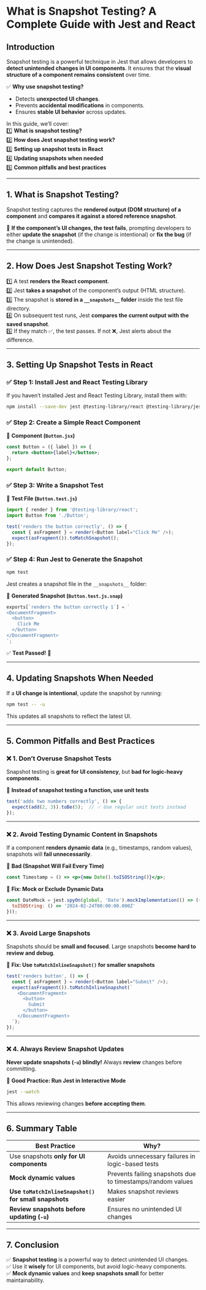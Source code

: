 # **What is Snapshot Testing? A Complete Guide with Jest and React**  

## **Introduction**  
Snapshot testing is a powerful technique in Jest that allows developers to **detect unintended changes in UI components**. It ensures that the **visual structure of a component remains consistent** over time.  

✅ **Why use snapshot testing?**  
- Detects **unexpected UI changes**.  
- Prevents **accidental modifications** in components.  
- Ensures **stable UI behavior** across updates.  

In this guide, we’ll cover:  
1️⃣ **What is snapshot testing?**  
2️⃣ **How does Jest snapshot testing work?**  
3️⃣ **Setting up snapshot tests in React**  
4️⃣ **Updating snapshots when needed**  
5️⃣ **Common pitfalls and best practices**  

---

## **1. What is Snapshot Testing?**  
Snapshot testing captures the **rendered output (DOM structure) of a component** and **compares it against a stored reference snapshot**.  

📌 **If the component’s UI changes, the test fails**, prompting developers to either **update the snapshot** (if the change is intentional) or **fix the bug** (if the change is unintended).  

---

## **2. How Does Jest Snapshot Testing Work?**  
1️⃣ A test **renders the React component**.  
2️⃣ Jest **takes a snapshot** of the component’s output (HTML structure).  
3️⃣ The snapshot is **stored in a `__snapshots__` folder** inside the test file directory.  
4️⃣ On subsequent test runs, Jest **compares the current output with the saved snapshot**.  
5️⃣ If they match ✅, the test passes. If not ❌, Jest alerts about the difference.  

---

## **3. Setting Up Snapshot Tests in React**  
### ✅ **Step 1: Install Jest and React Testing Library**  
If you haven’t installed Jest and React Testing Library, install them with:  
```bash
npm install --save-dev jest @testing-library/react @testing-library/jest-dom
```

### ✅ **Step 2: Create a Simple React Component**  
📌 **Component (`Button.jsx`)**  
```jsx
const Button = ({ label }) => {
  return <button>{label}</button>;
};

export default Button;
```

### ✅ **Step 3: Write a Snapshot Test**  
📌 **Test File (`Button.test.js`)**  
```javascript
import { render } from '@testing-library/react';
import Button from './Button';

test('renders the button correctly', () => {
  const { asFragment } = render(<Button label="Click Me" />);
  expect(asFragment()).toMatchSnapshot();
});
```

### ✅ **Step 4: Run Jest to Generate the Snapshot**  
```bash
npm test
```
Jest creates a snapshot file in the `__snapshots__` folder:  

📌 **Generated Snapshot (`Button.test.js.snap`)**  
```javascript
exports[`renders the button correctly 1`] = `
<DocumentFragment>
  <button>
    Click Me
  </button>
</DocumentFragment>
`;
```
✅ **Test Passed!** 🎉  

---

## **4. Updating Snapshots When Needed**  
If a **UI change is intentional**, update the snapshot by running:  
```bash
npm test -- -u
```
This updates all snapshots to reflect the latest UI.  

---

## **5. Common Pitfalls and Best Practices**
### ❌ **1. Don’t Overuse Snapshot Tests**
Snapshot testing is **great for UI consistency**, but **bad for logic-heavy components**.  

📌 **Instead of snapshot testing a function, use unit tests**  
```javascript
test('adds two numbers correctly', () => {
  expect(add(2, 3)).toBe(5);  // ✅ Use regular unit tests instead
});
```

---

### ❌ **2. Avoid Testing Dynamic Content in Snapshots**
If a component **renders dynamic data** (e.g., timestamps, random values), snapshots will **fail unnecessarily**.  

📌 **Bad (Snapshot Will Fail Every Time)**  
```jsx
const Timestamp = () => <p>{new Date().toISOString()}</p>;
```
📌 **Fix: Mock or Exclude Dynamic Data**  
```javascript
const DateMock = jest.spyOn(global, 'Date').mockImplementation(() => ({
  toISOString: () => '2024-02-24T00:00:00.000Z'
}));
```

---

### ❌ **3. Avoid Large Snapshots**
Snapshots should be **small and focused**. Large snapshots **become hard to review and debug**.  

📌 **Fix: Use `toMatchInlineSnapshot()` for smaller snapshots**
```javascript
test('renders button', () => {
  const { asFragment } = render(<Button label="Submit" />);
  expect(asFragment()).toMatchInlineSnapshot(`
    <DocumentFragment>
      <button>
        Submit
      </button>
    </DocumentFragment>
  `);
});
```

---

### ❌ **4. Always Review Snapshot Updates**
**Never update snapshots (`-u`) blindly!** Always **review** changes before committing.  

📌 **Good Practice: Run Jest in Interactive Mode**
```bash
jest --watch
```
This allows reviewing changes **before accepting them**.

---

## **6. Summary Table**
| **Best Practice** | **Why?** |
|------------------|---------|
| Use snapshots **only for UI components** | Avoids unnecessary failures in logic-based tests |
| **Mock dynamic values** | Prevents failing snapshots due to timestamps/random values |
| **Use `toMatchInlineSnapshot()` for small snapshots** | Makes snapshot reviews easier |
| **Review snapshots before updating (`-u`)** | Ensures no unintended UI changes |

---

## **7. Conclusion**
✅ **Snapshot testing** is a powerful way to detect unintended UI changes.  
✅ Use it **wisely** for UI components, but avoid logic-heavy components.  
✅ **Mock dynamic values** and **keep snapshots small** for better maintainability.  
